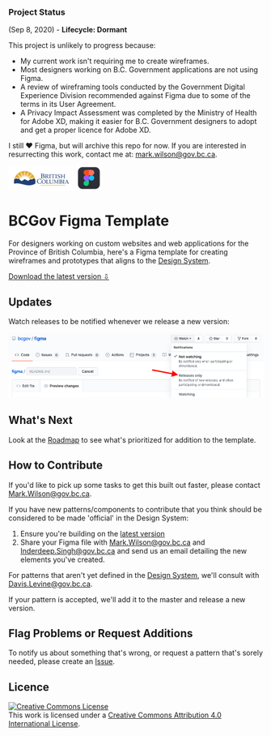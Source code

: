 ### Project Status

(Sep 8, 2020) - **Lifecycle: Dormant** 

This project is unlikely to progress because:

- My current work isn't requiring me to create wireframes.
- Most designers working on B.C. Government applications are not using Figma.
- A review of wireframing tools conducted by the Government Digital Experience Division recommended against Figma due to some of the terms in its User Agreement.
- A Privacy Impact Assessment was completed by the Ministry of Health for Adobe XD, making it easier for B.C. Government designers to adopt and get a proper licence for Adobe XD.

I still ❤️ Figma, but will archive this repo for now. If you are interested in resurrecting this work, contact me at: mark.wilson@gov.bc.ca.


![Province of British Columbia](https://github.com/bcgov/figma/blob/master/images/bcgov-logo.jpg) ![figma](https://github.com/bcgov/figma/blob/master/images/figma-logo.png)

# BCGov Figma Template 

For designers working on custom websites and web applications for the Province of British Columbia, here's a Figma template for creating wireframes and prototypes that aligns to the [Design System](https://developer.gov.bc.ca/Design-System/About-the-Design-System).

[Download the latest version ⇩](https://github.com/bcgov/figma/blob/master/versions/bcgov_v2_2020-06-18.fig?raw=true)

## Updates

Watch releases to be notified whenever we release a new version:

![Watch Releases](https://github.com/bcgov/figma/blob/master/images/watch-releases.png)

## What's Next

Look at the [Roadmap](https://github.com/bcgov/figma/projects/1) to see what's prioritized for addition to the template.

## How to Contribute

If you'd like to pick up some tasks to get this built out faster, please contact Mark.Wilson@gov.bc.ca.

If you have new patterns/components to contribute that you think should be considered to be made 'official' in the Design System:

1. Ensure you're building on the [latest version](https://github.com/bcgov/figma/blob/master/versions/bcgov_v2_2020-06-18.fig?raw=true)
2. Share your Figma file with Mark.Wilson@gov.bc.ca and Inderdeep.Singh@gov.bc.ca and send us an email detailing the new elements you've created.

For patterns that aren't yet defined in the [Design System](https://developer.gov.bc.ca/Design-System/About-the-Design-System), we'll consult with Davis.Levine@gov.bc.ca.

If your pattern is accepted, we'll add it to the master and release a new version.

## Flag Problems or Request Additions

To notify us about something that's wrong, or request a pattern that's sorely needed, please create an [Issue](https://github.com/bcgov/figma/issues/new/choose). 

## Licence

<a rel="license" href="http://creativecommons.org/licenses/by/4.0/"><img alt="Creative Commons License" style="border-width:0" src="https://i.creativecommons.org/l/by/4.0/88x31.png" /></a><br />This work is licensed under a <a rel="license" href="http://creativecommons.org/licenses/by/4.0/">Creative Commons Attribution 4.0 International License</a>.
